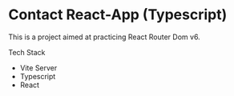 # Contact React-App (Typescript)

This is a project aimed at practicing React Router Dom v6.

Tech Stack

- Vite Server
- Typescript
- React

